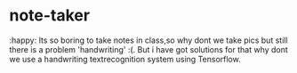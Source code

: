 # note-taker
:happy: Its so boring to take notes in class,so why dont we take pics but still there is a problem 'handwriting' :(.
But i have got solutions for that why dont we use a handwriting textrecognition system using Tensorflow.
